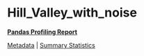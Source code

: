 # Hill_Valley_with_noise

[**Pandas Profiling Report**](../docs_sources/profile/Hill_Valley_with_noise.html)

[Metadata](metadata.yaml) | [Summary Statistics](summary_stats.csv)

